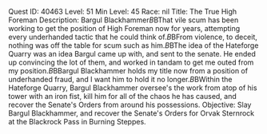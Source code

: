 Quest ID: 40463
Level: 51
Min Level: 45
Race: nil
Title: The True High Foreman
Description: Bargul Blackhammer$B$BThat vile scum has been working to get the position of High Foreman now for years, attempting every underhanded tactic that he could think of.$B$BFrom violence, to deceit, nothing was off the table for scum such as him.$B$BThe idea of the Hateforge Quarry was an idea Bargul came up with, and sent to the senate. He ended up convincing the lot of them, and worked in tandam to get me outed from my position.$B$BBargul Blackhammer holds my title now from a position of underhanded fraud, and I want him to hold it no longer.$B$BWithin the Hateforge Quarry, Bargul Blackhammer oversee's the work from atop of his tower with an iron fist, kill him for all of the chaos he has caused, and recover the Senate's Orders from around his possessions.
Objective: Slay Bargul Blackhammer, and recover the Senate's Orders for Orvak Sternrock at the Blackrock Pass in Burning Steppes.
